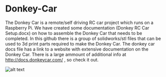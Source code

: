 # Donkey-Car
The Donkey Car is a remote/self driving RC car project which runs on a Raspberry Pi. We have created some documentation (Donkey RC Car Setup.docx) on how to assemble the Donkey Car that needs to be completed. In this github there is a group of solidworks/stl files that can be used to 3d print parts required to make the Donkey Car. The donkey car docs file has a link to a website with extensive documentation on the Donkey Car. There is a large ammount of additional info at http://docs.donkeycar.com/ , so check it out.
 
![alt text](http://www.donkeycar.com/uploads/7/8/1/7/7817903/donkey-car-graphic_orig.jpg)
